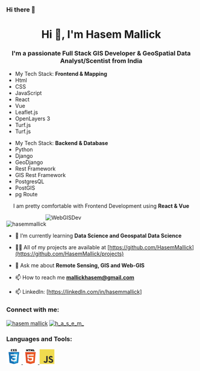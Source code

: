 ### Hi there 👋

<!--
**HasemMallick/HasemMallick** is a ✨ _special_ ✨ repository because its `README.md` (this file) appears on your GitHub profile.

Here are some ideas to get you started:

- 🔭 I’m currently working on ...
- 🌱 I’m currently learning ...
- 👯 I’m looking to collaborate on ...
- 🤔 I’m looking for help with ...
- 💬 Ask me about ...
- 📫 How to reach me: ...
- 😄 Pronouns: ...
- ⚡ Fun fact: ...
-->

<h1 align="center">Hi 👋, I'm Hasem Mallick</h1>
<h3 align="center">I'm a passionate Full Stack GIS Developer & GeoSpatial Data Analyst/Scentist from India</h3>
<div style="disply: flex; justify:start;">
  <div> 
    <ul>
      <li><span>My Tech Stack: <b>Frontend & Mapping</b> </span></li>
      <li>Html</li>
      <li>CSS</li>
      <li>JavaScript</li>
      <li>React</li>
      <li>Vue</li>
      <li>Leaflet.js</li>
      <li>OpenLayers 3</li>
      <li>Turf.js</li>
      <li>Turf.js</li>
    </ul>
  </div>
  <div> 
    <ul>
      <li><span>My Tech Stack: <b>Backend & Database</b> </span></li>
      <li>Python</li>
      <li>Django</li>
      <li>GeoDjango</li>
      <li>Rest Framework</li>
      <li>GIS Rest Framework</li>
      <li>PostgresQL</li>
      <li>PostGIS</li>
      <li>pg Route</li>
    </ul>
  </div>
</div>
<p align="center">I am pretty comfortable with Frontend Development using  <strong> React & Vue </strong></p>

<img align="right" alt="WebGISDev" width="400" src="https://www.sgligis.com/wp-content/uploads/Property-Tax-Analysis-using-GIS.gif">


<p align="left"> <img src="https://komarev.com/ghpvc/?username=hasemmallick&label=Profile%20views&color=0e75b6&style=flat" alt="hasemmallick" /> </p>

- 🌱 I’m currently learning **Data Science and Geospatal Data Science**

- 👨‍💻 All of my projects are available at [https://github.com/HasemMallick](https://github.com/HasemMallick/projects)

- 💬 Ask me about **Remote Sensing, GIS and Web-GIS**

- 📫 How to reach me **mallickhasem@gmail.com**
- 📫 LinkedIn: [https://linkedIn.com/in/hasemmallick]

<h3 align="left">Connect with me:</h3>
<p align="left">
<a href="https://www.linkedin.com/in/hasem-mallick-69366b196/" target="blank"><img align="center" src="https://raw.githubusercontent.com/rahuldkjain/github-profile-readme-generator/master/src/images/icons/Social/linked-in-alt.svg" alt="hasem mallick" height="30" width="40" /></a>
<a href="https://instagram.com/h_a_s_e_m_" target="blank"><img align="center" src="https://raw.githubusercontent.com/rahuldkjain/github-profile-readme-generator/master/src/images/icons/Social/instagram.svg" alt="h_a_s_e_m_" height="30" width="40" /></a>
</p>

<h3 align="left">Languages and Tools:</h3>
<p align="left"> <a href="https://www.w3schools.com/css/" target="_blank" rel="noreferrer"> <img src="https://raw.githubusercontent.com/devicons/devicon/master/icons/css3/css3-original-wordmark.svg" alt="css3" width="40" height="40"/> </a> <a href="https://www.w3.org/html/" target="_blank" rel="noreferrer"> <img src="https://raw.githubusercontent.com/devicons/devicon/master/icons/html5/html5-original-wordmark.svg" alt="html5" width="40" height="40"/> </a> <a href="https://developer.mozilla.org/en-US/docs/Web/JavaScript" target="_blank" rel="noreferrer"> <img src="https://raw.githubusercontent.com/devicons/devicon/master/icons/javascript/javascript-original.svg" alt="javascript" width="40" height="40"/> </a> <a href="https://www.mysql.com/" 
